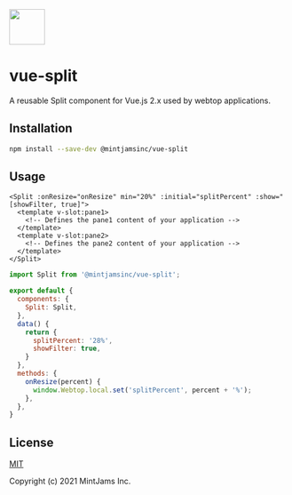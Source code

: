 <img src="https://www.mintjams.jp/img/cr.svg" alt ="" width="64">

# vue-split
A reusable Split component for Vue.js 2.x used by webtop applications.

## Installation

```sh
npm install --save-dev @mintjamsinc/vue-split
```

## Usage

```vue
<Split :onResize="onResize" min="20%" :initial="splitPercent" :show="[showFilter, true]">
  <template v-slot:pane1>
    <!-- Defines the pane1 content of your application -->
  </template>
  <template v-slot:pane2>
    <!-- Defines the pane2 content of your application -->
  </template>
</Split>
```

```js
import Split from '@mintjamsinc/vue-split';

export default {
  components: {
    Split: Split,
  },
  data() {
    return {
      splitPercent: '28%',
      showFilter: true,
    }
  },
  methods: {
    onResize(percent) {
      window.Webtop.local.set('splitPercent', percent + '%');
    },
  },
}
```

## License

[MIT](https://opensource.org/licenses/MIT)

Copyright (c) 2021 MintJams Inc.